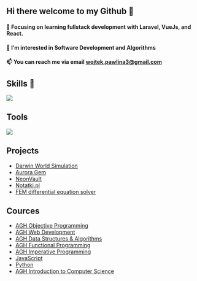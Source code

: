 <h2>Hi there welcome to my Github 👋</h2> 

<h4>🌱 Focusing on learning fullstack development with Laravel, VueJs, and React.</h4>
<h4>👀 I’m interested in Software Development and Algorithms</h4> 
<h4>📫 You can reach me via email <a href="mailto:wojtek.pawlina3@gmail.com">wojtek.pawlina3@gmail.com</a></h4>

<h2>Skills 💪</h2>

  <a href="https://skillicons.dev">
    <img src="https://skillicons.dev/icons?i=aws,k8s,docker,terraform,mysql,postgres,mongodb,linux,windows,python,java,rust,cpp,js,ts,php,laravel,react,html" />
  </a>

<h2>Tools</h2>
 <a href="https://skillicons.dev">
    <img src="https://skillicons.dev/icons?i=git,github,gitlab,phpstorm,pycharm,idea,vscode,postman," />
  </a>

  <h2>Projects</h2>
  <ul>
    <li>
       <a href=https://github.com/Wpawlina/Darwin-project>Darwin World Simulation</a> 
    </li>
    <li> 
      <a href=https://github.com/Wpawlina/aurora-gem>Aurora Gem</a> 
    </li>
    <li>
       <a href=https://github.com/Wpawlina/NeonVault>NeonVault</a> 
    </li>
    <li>
      <a href=https://github.com/Wpawlina/Notatki.pl>Notatki.pl</a>
    </li>
    <li>
       <a href=https://github.com/Wpawlina/FEM-Acoustic-Material-Vibrations>FEM differential equation solver</a> 
    </li>
  </ul>

  <h2>Cources</h2>
    <ul>
    <li>
       <a href=https://github.com/Wpawlina/AGH_Objective_Programming_Course>AGH Objective Programming</a> 
    </li>
     <li>
       <a href=https://github.com/Wpawlina/AGH-WebDevelopment-Course>AGH Web Development</a> 
    </li>
    <li>
       <a href=https://github.com/Wpawlina/AGH-DSA-Course>AGH Data Structures & Algorithms</a> 
    </li>
    <li> 
      <a href=https://github.com/Wpawlina/AGH-Functional-Programming-Course>AGH Functional Programming</a> </li>
    <li>  
      <a href=https://github.com/Wpawlina/AGH-C-Course>AGH Imperative Programming</a>
    </li>
     <li>
       <a href=https://github.com/Wpawlina/JavaScript-Cources>JavaScript</a> 
    </li>
    <li>
       <a href=https://github.com/Wpawlina/Python-Cources>Python</a> 
    </li>
    <li>
       <a href=https://github.com/Wpawlina/AGH-ITCS-Course>AGH Introduction to Computer Science</a> 
    </li>
      
  </ul>
  









<!---
Wpawlina/Wpawlina is a ✨ special ✨ repository because its `README.md` (this file) appears on your GitHub profile.
You can click the Preview link to take a look at your changes.
--->
